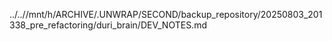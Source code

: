 ../..//mnt/h/ARCHIVE/.UNWRAP/SECOND/backup_repository/20250803_201338_pre_refactoring/duri_brain/DEV_NOTES.md